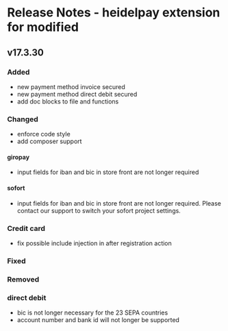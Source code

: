 # Release Notes - heidelpay extension for modified

## v17.3.30

### Added
- new payment method invoice secured
- new payment method direct debit secured
- add doc blocks to file and functions

### Changed
- enforce code style
- add composer support   
#### giropay
- input fields for iban and bic in store front are not longer required
#### sofort
- input fields for iban and bic in store front are not longer required. Please contact our support to switch your sofort project settings.
### Credit card
- fix possible include injection in after registration action   

### Fixed

### Removed
### direct debit
- bic is not longer necessary for the 23 SEPA countries
- account number and bank id will not longer be supported
 